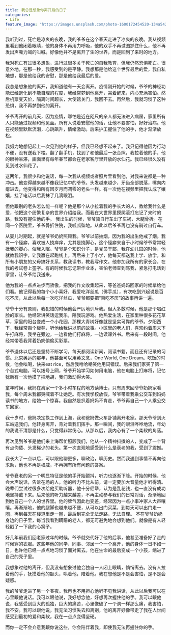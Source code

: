 ```yaml
---
title: 我总是想象你离开后的日子
categories:
- Life
feature_image: "https://images.unsplash.com/photo-1600172454520-134a542a2255?ixlib=rb-1.2.1&ixid=MnwxMjA3fDB8MHxwaG90by1wYWdlfHx8fGVufDB8fHx8&auto=format&fit=crop&w=3348&q=80"
---
```


我听到过，死亡是凉爽的夜晚，我的爷爷在这个春天走进了凉爽的夜晚。我从视频里看到他闭着眼睛，他的身体不再用力呼吸，他的双手不再试图抓住什么，他不再发出声嘶力竭的叫喊。好像他并不是离开了生的世界，而是回到了来时的地方。

我对死亡有过很多想象，进行过很多关于死亡的自我教育，但我仍然恐惧死亡。很意外地，在那一秒，我感受到的是平静。我想那是他给这个世界最后的爱，我自私地想，那是他给我的安慰，那是他给我最后的爱。

我总是想象他的离开，我知道他有一天会离开。疫情刚开始的时候，爷爷的神经功能已经退化到不能自理的程度，我经常梦到他离开，哭着醒来，内心充满害怕。然后机票变天价，隔离时间超长，大使馆关门，我回不去。再然后，我就习惯了这种恐惧，我不再梦到他的离开。

爷爷离开的前几天，因为疫情，哪怕是近在咫尺的亲人都无法进入病房，家里所有人只能通过视频和他见面。所有人说着安慰他的话，让他不要害怕，好好治病。他在视频里默默流泪，心跳飙升，情绪激动。后来护工握住了他的手，他才渐渐放松。

我努力地想记起上一次见到他的样子，但我已经想不起来了。我只记得他因为行动不便，没有送我下楼。翻了翻手机，找到了和他最后一张合照，我拉着他的手，他的眼神呆滞，画面里有每年春节都会在老家客厅里开放的水仙花。我已经很久没有见到过水仙花了。

这两年，我很少和他说话，每一次我从视频或者照片里看到他，对我来说都是一种冲击。他变得越来越不像我记忆中的爷爷。头发越来越少，牙齿全部脱落，嘴向内瘪进去，他变得和所有因岁月而凋零的老头一样。有一次他在视频里把我认成了孃孃，挂了电话以后我抹了几滴眼泪。

但他跟别的老头怎么能一样呢？他是那个从小拉着我的手长大的人，教给我什么是爱，他把这个纷繁复杂的世界介绍给我。而我在大世界里摸爬滚打忘记了来时的路，我没有握住他的手。
我出生的时候，爷爷骑自行车出了车祸，大腿骨折。在同一个医院里，爷爷骨折住院，我呱呱坠地。从此以后爷爷再也没有骑过自行车。

从婴儿时期起，就是爷爷奶奶照顾我。爷爷以前抽烟，因为我的出生他戒了烟。我有一个怪癖，喜欢被人挠痒痒，尤其是挠脚心，这个怪癖来自于小时候爷爷常常轻抚我的脚心，催我入眠。爷爷是个知识分子，是党员干部，我在幼儿园的时候，他就教我识字，让我赢在起跑线上。再后来上了小学，他每天都送我上学、放学，和所有小朋友的父母搞好关系，教我读书，教我写作文。他参加我所有的家长会，在我的考试卷上签字。有的时候我忘记带作业本，害怕老师查到骂我，紧急打电话到家里，让爷爷给我送来。

他为我的一点点进步而骄傲，把我的作文收集起来，等爸爸妈妈回家的时候拿给他们看。他记得我的每个小小喜好，我爱吃洋丝瓜（佛手瓜），有次吃到兴起说是百吃不厌，从此以后每一次吃洋丝瓜，爷爷都要把“百吃不厌”的故事再讲一遍。

爷爷十分有原则，我犯错的时候他会严厉地训斥我。但大多数时候，他是那个唱红脸的家长。他经常讲笑话逗我乐，陪我玩游戏。他热爱生活，在家里种很多花花草草，家里的阳台变成一个小花园，那棵大青树好像就是坚实可靠的爷爷。夕阳西下，我经常搬个板凳，听他给我讲以前的故事。小区里的老人们，喜欢约着周末下午打麻将，我坐在旁边，一边看他们打麻将，一边读课外书。后来有一段时间，他经常带着我背着奶奶偷偷买彩票。

爷爷退休以后还是坚持不断学习，每天都阅读新闻，阅读书籍，而且还有记录的习惯。北京奥运的那年，他甚至可以用英文念，One World, One Dream。吃饭的时候，他会吆喝，快来eat rice，然后我哈哈嘲笑他用词错误。后来我们家买了第一个台式电脑，可以拨号上网，爷爷开始学习如何用电脑，他在电脑上打麻将，记忆犹新有一次他摸了把地胡，我们激动得大笑。

童年时候，我妈在离家一个多小时车程的地方读博士，只有周末回爷爷奶奶家看我，每个周末我都哭喊着不让她走。有次我学校放假，爷爷带着我乘公交车到妈妈读书的地方，给她一个惊喜。我自然是扒着妈妈不肯走，爷爷再自己一个人乘公交车回家。

我十岁时，爸妈决定换工作到上海，我和爸妈做火车卧铺离开老家。那天爷爷到火车站送我们，他转身离开，背对着我们挥手。那一瞬间，我的眼泪哗哗地流，年幼的我说不清那是什么，只觉得非常伤心。从那以后，我内心有了一个柔软的角落。

再次见到爷爷是他们来上海帮忙照顾我们，他从一个精神抖擞的人，变成了一个背有点佝偻、头发稀少的老头。第一次直观地感受到什么是衰老的我，受到了震撼。

我长大了一点以后，可以跟他聊更多，聊政治，聊历史。然而我遇到事情不再向他求助，他也不再是权威，不再拥有所有问题的答案。

爷爷衰老的另一个明显特征是他的手开始颤抖，听力也逐渐下降。开始的时候，他会大声说话，告诉在场的人，他的听力不比从前，请一定要加大音量他才听得清。晚辈们尝试过很多次给他买助听器，他十分倔犟，认为是乱花钱，也一直没有成功地坚持戴下来。后来他的听力越来越差，不再主动参与我们的日常对话，渐渐地回到他自己一个人的世界里。他的脾气因此也变差，经常因为一点小事冲家人大声嚷嚷。再渐渐地，他的腿脚也越来越不便，从可以出门买菜，到每天可以出门走一圈，再到每天在楼道里走一圈，最后到完全无法走路，无法自理。
不在爷爷奶奶身边的日子里，每当我看到蹒跚的老人，都无可避免地会想到他们。就像是有人轻轻戳了一下我的心窝子。

好几年前我们回老家过年的时候，爷爷就交代好了他的后事，他甚至准备好了走的时候穿的衣服。这些年他的同学、同事、邻居一个一个离开，他的身体一日不如一日，也许他已经一点点地习惯了面对离去。他在生命的最后变成一个小孩，缩进了自己的壳子里。

我想象过他的离开，但我没有想象过他会独自一人闭上眼睛，悄悄离去。没有人拉着他的手，抚摸着他的额头，哄着他，陪着他。我在想他是不是会害怕，是不是会疑惑。

我的爷爷走进了另一个春夜。我再也不用担心他听不见我讲话，从此以后我可以在心里跟他说话。我可以跟他说，我好想念他，好想再次握住他的手。我可以跟他说，我感受到巨大的孤独，巨大的痛苦，心里像破了一个洞一样那么痛，我害怕，我不安。我可以跟他说，我无法习惯失去和离别，他的离开好像带走了我在人世间感受到最初的爱和柔软，我在一点点变得坚硬。

而你一定不会介意我跟你说这些，你会陪伴着我，即使我无法再握住你的手。

